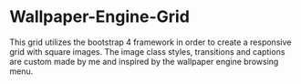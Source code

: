 # Wallpaper-Engine-Grid
This grid utilizes the bootstrap 4 framework in order to create a responsive grid with square images.
The image class styles, transitions and captions are custom made by me and inspired by the wallpaper engine browsing menu.
